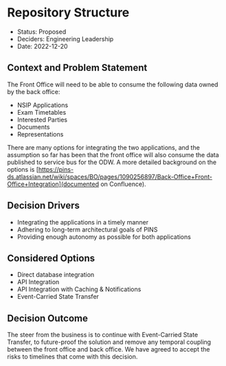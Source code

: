 # Repository Structure

- Status: Proposed
- Deciders: Engineering Leadership
- Date: 2022-12-20

## **Context and Problem Statement**

The Front Office will need to be able to consume the following data owned by the back office:

- NSIP Applications
- Exam Timetables
- Interested Parties
- Documents
- Representations

There are many options for integrating the two applications, and the assumption so far has been that the front office will also consume the data published to service bus for the ODW. A more detailed background on the options is [https://pins-ds.atlassian.net/wiki/spaces/BO/pages/1090256897/Back-Office+Front-Office+Integration](documented on Confluence).

## **Decision Drivers**

- Integrating the applications in a timely manner
- Adhering to long-term architectural goals of PINS
- Providing enough autonomy as possible for both applications

## **Considered Options**

- Direct database integration
- API Integration
- API Integration with Caching & Notifications
- Event-Carried State Transfer

## **Decision Outcome**

The steer from the business is to continue with Event-Carried State Transfer, to future-proof the solution and remove any temporal coupling between the front office and back office. We have agreed to accept the risks to timelines that come with this decision.
